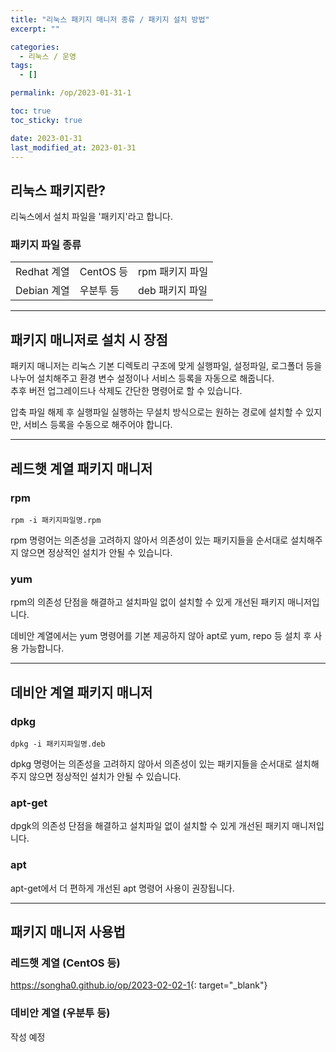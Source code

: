 ```yaml
---
title: "리눅스 패키지 매니저 종류 / 패키지 설치 방법"
excerpt: ""

categories:
  - 리눅스 / 운영
tags:
  - []

permalink: /op/2023-01-31-1

toc: true
toc_sticky: true

date: 2023-01-31
last_modified_at: 2023-01-31
---
```


## 리눅스 패키지란?

리눅스에서 설치 파일을 '패키지'라고 합니다.

### 패키지 파일 종류
<table>
  <tbody>
    <tr>
      <td>Redhat 계열</td>
      <td>CentOS 등</td>
      <td>rpm 패키지 파일</td>
    </tr>
    <tr>
      <td>Debian 계열</td>
      <td>우분투 등</td>
      <td>deb 패키지 파일</td>
    </tr>
  </tbody>
</table>

---

## 패키지 매니저로 설치 시 장점

패키지 매니저는 리눅스 기본 디렉토리 구조에 맞게 실행파일, 설정파일, 로그폴더 등을 나누어 설치해주고 환경 변수 설정이나 서비스 등록을 자동으로 해줍니다.  
추후 버전 업그레이드나 삭제도 간단한 명령어로 할 수 있습니다.

압축 파일 해제 후 실행파일 실행하는 무설치 방식으로는 원하는 경로에 설치할 수 있지만, 서비스 등록을 수동으로 해주어야 합니다.

---

## 레드햇 계열 패키지 매니저

### rpm
```
rpm -i 패키지파일명.rpm
```
rpm 명령어는 의존성을 고려하지 않아서 의존성이 있는 패키지들을 순서대로 설치해주지 않으면 정상적인 설치가 안될 수 있습니다.

### yum
rpm의 의존성 단점을 해결하고 설치파일 없이 설치할 수 있게 개선된 패키지 매니저입니다.

데비안 계열에서는 yum 명령어를 기본 제공하지 않아 apt로 yum, repo 등 설치 후 사용 가능합니다.

---

## 데비안 계열 패키지 매니저

### dpkg
```
dpkg -i 패키지파일명.deb
```
dpkg 명령어는 의존성을 고려하지 않아서 의존성이 있는 패키지들을 순서대로 설치해주지 않으면 정상적인 설치가 안될 수 있습니다.

### apt-get
dpgk의 의존성 단점을 해결하고 설치파일 없이 설치할 수 있게 개선된 패키지 매니저입니다.

### apt
apt-get에서 더 편하게 개선된 apt 명령어 사용이 권장됩니다.

---

## 패키지 매니저 사용법

### 레드햇 계열 (CentOS 등)
<https://songha0.github.io/op/2023-02-02-1>{: target="_blank"}

### 데비안 계열 (우분투 등)
작성 예정